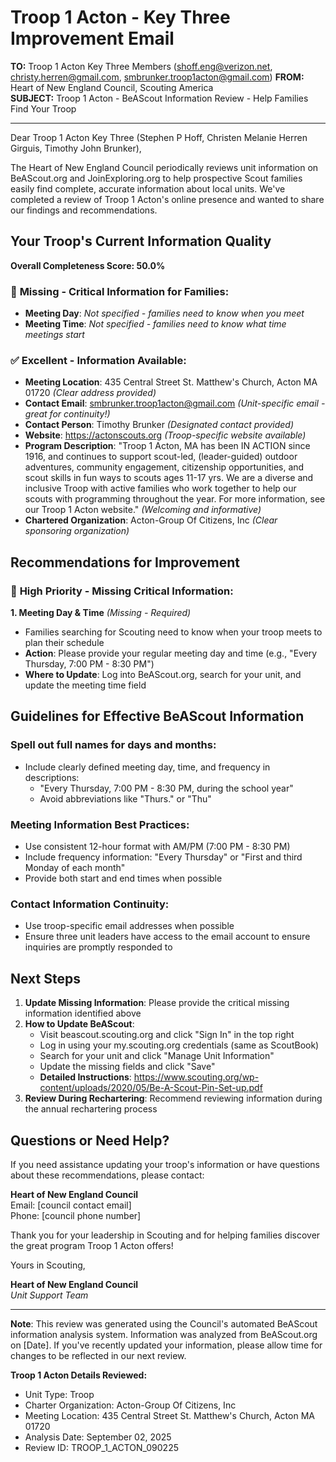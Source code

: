 # Troop 1 Acton - Key Three Improvement Email

**TO:** Troop 1 Acton Key Three Members (shoff.eng@verizon.net, christy.herren@gmail.com, smbrunker.troop1acton@gmail.com)
**FROM:** Heart of New England Council, Scouting America  
**SUBJECT:** Troop 1 Acton - BeAScout Information Review - Help Families Find Your Troop  

---

Dear Troop 1 Acton Key Three (Stephen P Hoff, Christen Melanie Herren Girguis, Timothy John Brunker),

The Heart of New England Council periodically reviews unit information on BeAScout.org and JoinExploring.org to help prospective Scout families easily find complete, accurate information about local units. We've completed a review of Troop 1 Acton's online presence and wanted to share our findings and recommendations.

## Your Troop's Current Information Quality

**Overall Completeness Score: 50.0%**

### 🔴 **Missing - Critical Information for Families:**
- **Meeting Day**: *Not specified - families need to know when you meet*
- **Meeting Time**: *Not specified - families need to know what time meetings start*

### ✅ **Excellent - Information Available:**
- **Meeting Location**: 435 Central Street St. Matthew's Church, Acton MA 01720 *(Clear address provided)*
- **Contact Email**: smbrunker.troop1acton@gmail.com *(Unit-specific email - great for continuity!)*
- **Contact Person**: Timothy Brunker *(Designated contact provided)*
- **Website**: https://actonscouts.org *(Troop-specific website available)*
- **Program Description**: "Troop 1 Acton, MA has been IN ACTION since 1916, and continues to support
  scout-led, (leader-guided) outdoor adventures, community engagement, citizenship
  opportunities, and scout skills in fun ways to scouts ages 11-17 yrs. We are a
  diverse and inclusive Troop with active families who work together to help our
  scouts with programming throughout the year. For more information, see our Troop
  1 Acton website." *(Welcoming and informative)*
- **Chartered Organization**: Acton-Group Of Citizens, Inc *(Clear sponsoring organization)*

## Recommendations for Improvement

### 🔴 **High Priority - Missing Critical Information:**

**1. Meeting Day & Time** *(Missing - Required)*
- Families searching for Scouting need to know when your troop meets to plan their schedule
- **Action**: Please provide your regular meeting day and time (e.g., "Every Thursday, 7:00 PM - 8:30 PM")
- **Where to Update**: Log into BeAScout.org, search for your unit, and update the meeting time field


## Guidelines for Effective BeAScout Information

### **Spell out full names for days and months:**
- Include clearly defined meeting day, time, and frequency in descriptions:
  - "Every Thursday, 7:00 PM - 8:30 PM, during the school year"
  - Avoid abbreviations like "Thurs." or "Thu"

### **Meeting Information Best Practices:**
- Use consistent 12-hour format with AM/PM (7:00 PM - 8:30 PM)
- Include frequency information: "Every Thursday" or "First and third Monday of each month"
- Provide both start and end times when possible

### **Contact Information Continuity:**
- Use troop-specific email addresses when possible
- Ensure three unit leaders have access to the email account to ensure inquiries are promptly responded to

## Next Steps

1. **Update Missing Information**: Please provide the critical missing information identified above
2. **How to Update BeAScout**: 
   - Visit beascout.scouting.org and click "Sign In" in the top right
   - Log in using your my.scouting.org credentials (same as ScoutBook)
   - Search for your unit and click "Manage Unit Information"
   - Update the missing fields and click "Save"
   - **Detailed Instructions**: https://www.scouting.org/wp-content/uploads/2020/05/Be-A-Scout-Pin-Set-up.pdf
3. **Review During Rechartering**: Recommend reviewing information during the annual rechartering process

## Questions or Need Help?

If you need assistance updating your troop's information or have questions about these recommendations, please contact:

**Heart of New England Council**  
Email: [council contact email]  
Phone: [council phone number]

Thank you for your leadership in Scouting and for helping families discover the great program Troop 1 Acton offers!

Yours in Scouting,

**Heart of New England Council**  
*Unit Support Team*

---

**Note**: This review was generated using the Council's automated BeAScout information analysis system. Information was analyzed from BeAScout.org on [Date]. If you've recently updated your information, please allow time for changes to be reflected in our next review.

**Troop 1 Acton Details Reviewed:**
- Unit Type: Troop
- Charter Organization: Acton-Group Of Citizens, Inc  
- Meeting Location: 435 Central Street St. Matthew's Church, Acton MA 01720
- Analysis Date: September 02, 2025
- Review ID: TROOP_1_ACTON_090225